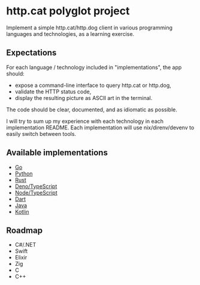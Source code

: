 # http.cat polyglot project

Implement a simple http.cat/http.dog client in various programming languages and technologies, as a learning exercise.

## Expectations

For each language / technology included in "implementations", the app should:

- expose a command-line interface to query http.cat or http.dog,
- validate the HTTP status code,
- display the resulting picture as ASCII art in the terminal.

The code should be clear, documented, and as idiomatic as possible.

I will try to sum up my experience with each technology in each implementation README.
Each implementation will use nix/direnv/devenv to easily switch between tools.

## Available implementations

- [Go](./implementations/httpcat-go/)
- [Python](./implementations/httpcat-python/)
- [Rust](./implementations/httpcat-rust/)
- [Deno/TypeScript](./implementations/httpcat-deno/)
- [Node/TypeScript](./implementations/httpcat-node/)
- [Dart](./implementations/httpcat-dart/)
- [Java](./implementations/httpcat-java/)
- [Kotlin](./implementations/httpcat-kotlin/)

## Roadmap

- C#/.NET
- Swift
- Elixir
- Zig
- C
- C++
